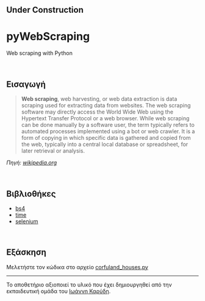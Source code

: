 ## Under Construction
# pyWebScraping

Web scraping with Python

<br>


## Εισαγωγή

> **Web scraping**, web harvesting, or web data extraction is data scraping used for extracting data from websites. The web scraping software may directly access the World Wide Web using the Hypertext Transfer Protocol or a web browser. While web scraping can be done manually by a software user, the term typically refers to automated processes implemented using a bot or web crawler. It is a form of copying in which specific data is gathered and copied from the web, typically into a central local database or spreadsheet, for later retrieval or analysis. 

*Πηγή: [wikipedia.org](https://en.wikipedia.org/wiki/Web_scraping)*

<br>




## Βιβλιοθήκες
* [bs4](https://pypi.org/project/bs4/)
* [time](https://docs.python.org/3/library/time.html)
* [selenium](https://www.selenium.dev/)


<br>



## Εξάσκηση

Μελετήστε τον κώδικα στο αρχείο [corfuland_houses.py](/source_code/corfuland_houses.py)

---

Το αποθετήριο αξιοποιεί το υλικό που έχει δημιουργηθεί από την εκπαιδευτική ομάδα του [Ιωάννη Καρύδη](https://github.com/ioanniskarydis).

